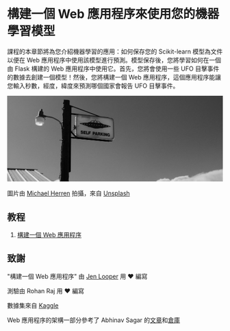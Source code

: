 # 構建一個 Web 應用程序來使用您的機器學習模型

課程的本章節將為您介紹機器學習的應用：如何保存您的 Scikit-learn 模型為文件以便在 Web 應用程序中使用該模型進行預測。模型保存後，您將學習如何在一個由 Flask 構建的 Web 應用程序中使用它。首先，您將會使用一些 UFO 目擊事件的數據去創建一個模型！然後，您將構建一個 Web 應用程序，這個應用程序能讓您輸入秒數，經度，緯度來預測哪個國家會報告 UFO 目擊事件。

![UFO Parking](../images/ufo.jpg)

圖片由 <a href="https://unsplash.com/@mdherren?utm_source=unsplash&utm_medium=referral&utm_content=creditCopyText">Michael Herren</a> 拍攝，來自 <a href="https://unsplash.com/s/photos/ufo?utm_source=unsplash&utm_medium=referral&utm_content=creditCopyText">Unsplash</a>

## 教程

1. [構建一個 Web 應用程序](../1-Web-App/translations/README.zh-tw.md)

## 致謝

"構建一個 Web 應用程序" 由 [Jen Looper](https://twitter.com/jenlooper) 用 ♥ 編寫️

測驗由 Rohan Raj 用 ♥️ 編寫

數據集來自 [Kaggle](https://www.kaggle.com/NUFORC/ufo-sightings)

Web 應用程序的架構一部分參考了 Abhinav Sagar 的[文章](https://towardsdatascience.com/how-to-easily-deploy-machine-learning-models-using-flask-b95af8fe34d4)和[倉庫](https://github.com/abhinavsagar/machine-learning-deployment) 

